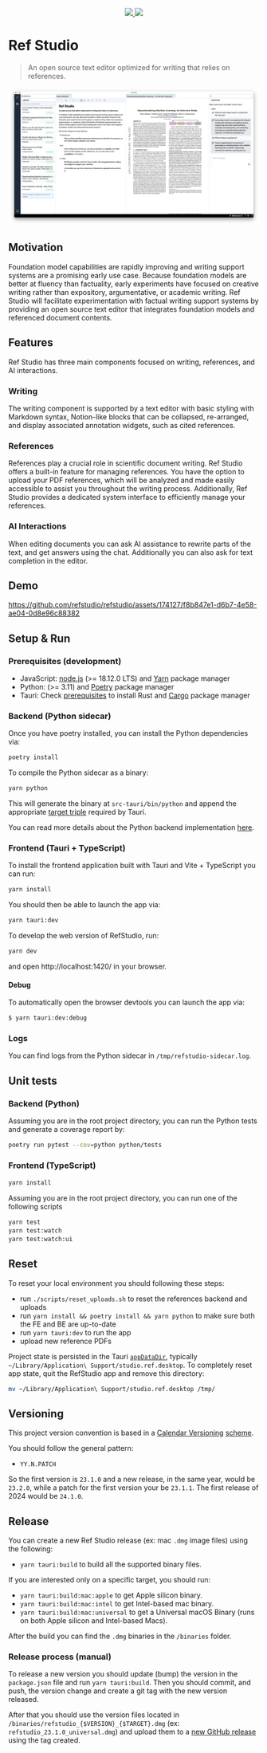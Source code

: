 <p align="center">
  <a href="https://github.com/refstudio/refstudio/actions/workflows/on-push.yml">
    <img src="https://github.com/refstudio/refstudio/actions/workflows/on-push.yml/badge.svg" />
  </a>
  <a href="https://codecov.io/gh/refstudio/refstudio" >
   <img src="https://codecov.io/gh/refstudio/refstudio/branch/main/graph/badge.svg?token=XZMTETRGXC"/>
   </a>
</p>

# Ref Studio

> An open source text editor optimized for writing that relies on references.

![Ref Studio](public/readme/readme-refstudio.png)

## Motivation

Foundation model capabilities are rapidly improving and writing support systems are a promising early use case. Because foundation models are better at fluency than factuality, early experiments have focused on creative writing rather than expository, argumentative, or academic writing. Ref Studio will facilitate experimentation with factual writing support systems by providing an open source text editor that integrates foundation models and referenced document contents.

## Features

Ref Studio has three main components focused on writing, references, and AI interactions.

### Writing

The writing component is supported by a text editor with basic styling with Markdown syntax, Notion-like blocks that can be collapsed, re-arranged, and display associated annotation widgets, such as cited references.

### References

References play a crucial role in scientific document writing. Ref Studio offers a built-in feature for managing references. You have the option to upload your PDF references, which will be analyzed and made easily accessible to assist you throughout the writing process. Additionally, Ref Studio provides a dedicated system interface to efficiently manage your references.

### AI Interactions

When editing documents you can ask AI assistance to rewrite parts of the text, and get answers using the chat. Additionally you can also ask for text completion in the editor.

## Demo

https://github.com/refstudio/refstudio/assets/174127/f8b847e1-d6b7-4e58-ae04-0d8e96c88382

## Setup & Run

### Prerequisites (development)

- JavaScript: [node.js](https://nodejs.org/en/download) (>= 18.12.0 LTS) and [Yarn](https://yarnpkg.com/getting-started/install) package manager
- Python: (>= 3.11) and [Poetry](https://python-poetry.org/docs/#installation) package manager
- Tauri: Check [prerequisites](https://tauri.app/v1/guides/getting-started/prerequisites/) to install Rust and [Cargo](https://doc.rust-lang.org/stable/cargo/) package manager

### Backend (Python sidecar)

Once you have poetry installed, you can install the Python dependencies via:

```bash
poetry install
```

To compile the Python sidecar as a binary:

```bash
yarn python
```

This will generate the binary at `src-tauri/bin/python` and append the appropriate [target triple](https://tauri.app/v1/guides/building/sidecar) required by Tauri.

You can read more details about the Python backend implementation [here](/python/README.md).

### Frontend (Tauri + TypeScript)

To install the frontend application built with Tauri and Vite + TypeScript you can run:

```bash
yarn install
```

You should then be able to launch the app via:

```bash
yarn tauri:dev
```

To develop the web version of RefStudio, run:

```bash
yarn dev
```

and open http://localhost:1420/ in your browser.

#### Debug

To automatically open the browser devtools you can launch the app via:

```bash
$ yarn tauri:dev:debug
```

### Logs

You can find logs from the Python sidecar in `/tmp/refstudio-sidecar.log`.

## Unit tests

### Backend (Python)

Assuming you are in the root project directory, you can run the Python tests and generate a coverage report by:
```bash
poetry run pytest --cov=python python/tests
```

### Frontend (TypeScript)

```bash
yarn install
```

Assuming you are in the root project directory, you can run one of the following scripts

```bash
yarn test
yarn test:watch
yarn test:watch:ui
```

## Reset

To reset your local environment you should following these steps:

* run `./scripts/reset_uploads.sh` to reset the references backend and uploads
* run `yarn install && poetry install && yarn python` to make sure both the FE and BE are up-to-date
* run `yarn tauri:dev` to run the app
* upload new reference PDFs

Project state is persisted in the Tauri [`appDataDir`][appDataDir], typically `~/Library/Application\ Support/studio.ref.desktop`.
To completely reset app state, quit the RefStudio app and remove this directory:

```bash
mv ~/Library/Application\ Support/studio.ref.desktop /tmp/
```

[appDataDir]: https://tauri.app/v1/api/js/path#appdatadir

## Versioning

This project version convention is based in a [Calendar Versioning](https://www.cockroachlabs.com/blog/calendar-versioning/) [scheme](https://calver.org/).

You should follow the general pattern:

* `YY.N.PATCH`

So the first version is `23.1.0` and a new release, in the same year, would be `23.2.0`, while a patch for the first version your be `23.1.1`. The first release of 2024 would be `24.1.0`.

## Release

You can create a new Ref Studio release (ex: mac `.dmg` image files) using the following:

- `yarn tauri:build` to build all the supported binary files.

If you are interested only on a specific target, you should run:
- `yarn tauri:build:mac:apple` to get Apple silicon binary.
- `yarn tauri:build:mac:intel` to get Intel-based mac binary.
- `yarn tauri:build:mac:universal` to get a Universal macOS Binary (runs on both Apple silicon and Intel-based Macs).

After the build you can find the `.dmg` binaries in the `/binaries` folder.


### Release process (manual)

To release a new version you should update (bump) the version in the `package.json` file and run `yarn tauri:build`.
Then you should commit, and push, the version change and create a git tag with the new version released.

After that you should use the version files located in `/binaries/refstudio_{$VERSION}_{$TARGET}.dmg` (ex: `refstudio_23.1.0_universal.dmg`) and upload them to a [new GitHub release](https://github.com/refstudio/refstudio/releases/new) using the tag created.
